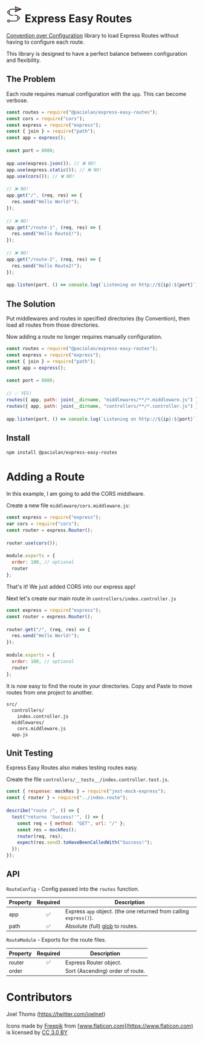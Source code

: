 # ![Route Icon](https://raw.githubusercontent.com/Paciolan/express-easy-routes/master/media/route_1604183-42x42.png) Express Easy Routes

[Convention over Configuration](https://en.wikipedia.org/wiki/Convention_over_configuration)
library to load Express Routes without having to configure each route.

This library is designed to have a perfect balance between configuration and flexibility.

## The Problem

Each route requires manual configuration with the `app`. This can become verbose.

```javascript
const routes = require("@paciolan/express-easy-routes");
const cors = require("cors");
const express = require("express");
const { join } = require("path");
const app = express();

const port = 8080;

app.use(express.json()); // ❌ NO!
app.use(express.static()); // ❌ NO!
app.use(cors()); // ❌ NO!

// ❌ NO!
app.get("/", (req, res) => {
  res.send("Hello World!");
});

// ❌ NO!
app.get("/route-1", (req, res) => {
  res.send("Hello Route1!");
});

// ❌ NO!
app.get("/route-2", (req, res) => {
  res.send("Hello Route2!");
});

app.listen(port, () => console.log(`Listening on http://${ip}:${port}`));
```

## The Solution

Put middlewares and routes in specified directories (by Convention), then load all routes from those directories.

Now adding a route no longer requires manually configuration.

```javascript
const routes = require("@paciolan/express-easy-routes");
const express = require("express");
const { join } = require("path");
const app = express();

const port = 8080;

// ✅ YES!
routes({ app, path: join(__dirname, "middlewares/**/*.middleware.js") });
routes({ app, path: join(__dirname, "controllers/**/*.controller.js") });

app.listen(port, () => console.log(`Listening on http://${ip}:${port}`));
```

## Install

```bash
npm install @paciolan/express-easy-routes
```

# Adding a Route

In this example, I am going to add the CORS middlware.

Create a new file `middleware/cors.middleware.js`:

```javascript
const express = require("express");
var cors = require("cors");
const router = express.Router();

router.use(cors());

module.exports = {
  order: 100, // optional
  router
};
```

That's it! We just added CORS into our express app!

Next let's create our main route in `controllers/index.controller.js`

```javascript
const express = require("express");
const router = express.Router();

router.get("/", (req, res) => {
  res.send("Hello World!");
});

module.exports = {
  order: 100, // optional
  router
};
```

It is now easy to find the route in your directories. Copy and Paste to move routes from one project to another.

```
src/
  controllers/
    index.controller.js
  middlewares/
    cors.middleware.js
  app.js
```

## Unit Testing

Express Easy Routes also makes testing routes easy.

Create the file `controllers/__tests__/index.controller.test.js`.

```javascript
const { response: mockRes } = require("jest-mock-express");
const { router } = require("../index.route");

describe("route /", () => {
  test("returns 'Success!'", () => {
    const req = { method: "GET", url: "/" };
    const res = mockRes();
    router(req, res);
    expect(res.send).toHaveBeenCalledWith("Success!");
  });
});
```

## API

`RouteConfig` - Config passed into the `routes` function.

| Property | Required | Description                                                           |
| -------- | :------: | --------------------------------------------------------------------- |
| app      |    ✅    | Express `app` object. (the one returned from calling `express()`).    |
| path     |    ✅    | Absolute (full) [glob](https://www.npmjs.com/package/glob) to routes. |

`RouteModule` - Exports for the route files.

| Property | Required | Description                      |
| -------- | :------: | -------------------------------- |
| router   |    ✅    | Express Router object.           |
| order    |          | Sort (Ascending) order of route. |

# Contributors

Joel Thoms (https://twitter.com/joelnet)

Icons made by [Freepik](https://www.freepik.com) from [www.flaticon.com](https://www.flaticon.com) is licensed by [CC 3.0 BY](http://creativecommons.org/licenses/by/3.0)

